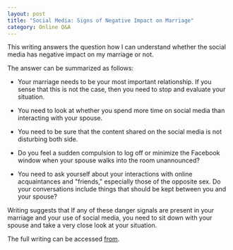```yaml
---
layout: post
title: "Social Media: Signs of Negative Impact on Marriage"
category: Online Q&A
---
```

This writing answers the question how I can understand whether the social media has negative impact on my marriage or not. 

The answer can be summarized as follows:

+ Your marriage needs to be your most important relationship. If you sense that this is not the case, then you need to stop and evaluate your situation.

+ You need to look at whether you spend more time on social media than interacting with your spouse.

+ You need to be sure that the content shared on the social media is not disturbing both side. 

+ Do you feel a sudden compulsion to log off or minimize the Facebook window when your spouse walks into the room unannounced? 

+ You need to ask yourself about your interactions with online acquaintances and "friends," especially those of the opposite sex. 
Do your conversations include things that should be kept between you and your spouse? 

Writing suggests that If any of these danger signals are present in your marriage and your use of social media, 
you need to sit down with your spouse and take a very close look at your situation.

The full writing can be accessed [from](http://family.custhelp.com/app/answers/detail/a_id/26288/~/social-media%3A-signs-of-negative-impact-on-marriage).
